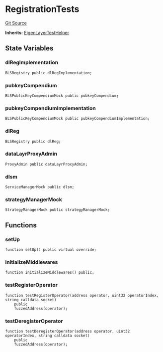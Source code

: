 # RegistrationTests
[Git Source](https://github.com/bowenli86/eigenlayer-contracts/blob/0800603ae0e71de6487dd628cace5380fa364f74/src/test/Registration.t.sol)

**Inherits:**
[EigenLayerTestHelper](/src/test/EigenLayerTestHelper.t.sol/contract.EigenLayerTestHelper.md)


## State Variables
### dlRegImplementation

```solidity
BLSRegistry public dlRegImplementation;
```


### pubkeyCompendium

```solidity
BLSPublicKeyCompendiumMock public pubkeyCompendium;
```


### pubkeyCompendiumImplementation

```solidity
BLSPublicKeyCompendiumMock public pubkeyCompendiumImplementation;
```


### dlReg

```solidity
BLSRegistry public dlReg;
```


### dataLayrProxyAdmin

```solidity
ProxyAdmin public dataLayrProxyAdmin;
```


### dlsm

```solidity
ServiceManagerMock public dlsm;
```


### strategyManagerMock

```solidity
StrategyManagerMock public strategyManagerMock;
```


## Functions
### setUp


```solidity
function setUp() public virtual override;
```

### initializeMiddlewares


```solidity
function initializeMiddlewares() public;
```

### testRegisterOperator


```solidity
function testRegisterOperator(address operator, uint32 operatorIndex, string calldata socket)
    public
    fuzzedAddress(operator);
```

### testDeregisterOperator


```solidity
function testDeregisterOperator(address operator, uint32 operatorIndex, string calldata socket)
    public
    fuzzedAddress(operator);
```

